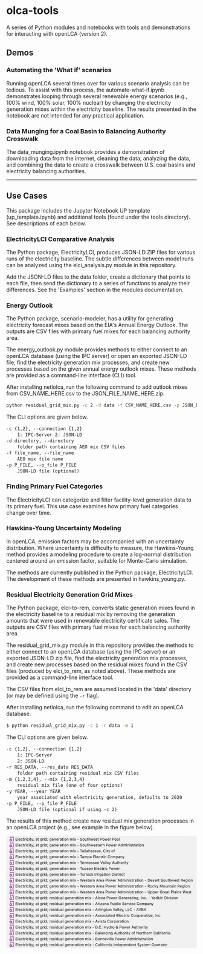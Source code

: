 # olca-tools
A series of Python modules and notebooks with tools and demonstrations for interacting with openLCA (version 2).


## Demos

### Automating the 'What if' scenarios
Running openLCA several times over for various scenario analysis can be tedious.
To assist with this process, the automate-what-if.ipynb demonstrates looping through several renewable energy scenarios (e.g., 100% wind, 100% solar, 100% nuclear) by changing the electricity generation mixes within the electricity baseline.
The results presented in the notebook are not intended for any practical application.


### Data Munging for a Coal Basin to Balancing Authority Crosswalk
The data_munging.ipynb notebook provides a demonstration of downloading data from the internet, cleaning the data, analyzing the data, and combining the data to create a crosswalk between U.S. coal basins and electricity balancing authorities.

***

## Use Cases
This package includes the Jupyter Notebook UP template (up_template.ipynb) and additional tools (found under the tools directory).
See descriptions of each below.


### ElectricityLCI Comparative Analysis
The Python package, ElectricityLCI, produces JSON-LD ZIP files for various runs of the electricity baseline.
The subtle differences between model runs can be analyzed using the elci_analysis.py module in this repository.

Add the JSON-LD files to the data folder, create a dictionary that points to each file, then send the dictionary to a series of functions to analyze their differences.
See the 'Examples' section in the modules documentation.


### Energy Outlook
The Python package, scenario-modeler, has a utility for generating electricity forecast mixes based on the EIA's Annual Energy Outlook.
The outputs are CSV files with primary fuel mixes for each balancing authority area.

The energy_outlook.py module provides methods to either connect to an openLCA database (using the IPC server) or open an exported JSON-LD file, find the electricity generation mix processes, and create new processes based on the given annual energy outlook mixes.
These methods are provided as a command-line interface (CLI) tool.

After installing netlolca, run the following command to add outlook mixes from CSV_NAME_HERE.csv to the JSON_FILE_NAME_HERE.zip.

```bash
python residual_grid_mix.py -c 2 -d data -f CSV_NAME_HERE.csv -p JSON_FILE_NAME_HERE.zip
```

The CLI options are given below.

    -c {1,2}, --connection {1,2}
        1: IPC-Server 2: JSON-LD
    -d directory, --directory
        folder path containing AEO mix CSV files
    -f file_name, --file_name
        AEO mix file name
    -p P_FILE, --p_file P_FILE
        JSON-LD file (optional)

### Finding Primary Fuel Categories
The ElectricityLCI can categorize and filter facility-level generation data to its primary fuel.
This use case examines how primary fuel categories change over time.

### Hawkins-Young Uncertainty Modeling
In openLCA, emission factors may be accompanied with an uncertainty distribution.
Where uncertainty is difficulty to measure, the Hawkins-Young method provides a modeling procedure to create a log-normal distribution centered around an emission factor, suitable for Monte-Carlo simulation.

The methods are currently published in the Python package, ElectricityLCI.
The development of these methods are presented in hawkins_young.py.


### Residual Electricity Generation Grid Mixes
The Python package, elci-to-rem, converts static generation mixes found in the electricity baseline to a residual mix by removing the generation amounts that were used in renewable electricity certificate sales.
The outputs are CSV files with primary fuel mixes for each balancing authority area.

The residual_grid_mix.py module in this repository provides the methods to either connect to an openLCA database (using the IPC server) or an exported JSON-LD zip file, find the electricity generation mix processes, and create new processes based on the residual mixes found in the CSV files (produced by elci_to_rem, as noted above).
These methods are provided as a command-line interface tool.

The CSV files from elci_to_rem are assumed located in the 'data' directory (or may be defined using the `-r` flag).

After installing netlolca, run the following command to edit an openLCA database.

```bash
$ python residual_grid_mix.py -c 1 -r data -m 1
```

The CLI options are given below.

    -c {1,2}, --connection {1,2}
        1: IPC-Server
        2: JSON-LD
    -r RES_DATA, --res_data RES_DATA
        folder path containing residual mix CSV files
    -m {1,2,3,4}, --mix {1,2,3,4}
        residual mix file (one of four options)
    -y YEAR, --year YEAR
        year associated with electricity generation, defaults to 2020
    -p P_FILE, --p_file P_FILE
        JSON-LD file (optional if using -c 2)

The results of this method create new residual mix generation processes in an openLCA project (e.g., see example in the figure below).

![New residual electricity generation mix processes, at grid.](img/res_gen_mix_olca.png)
